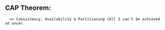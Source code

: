 ## CAP Theorem:
      => Consistency, Availability & Partitioning (All 3 can't be achieved at once).
      
